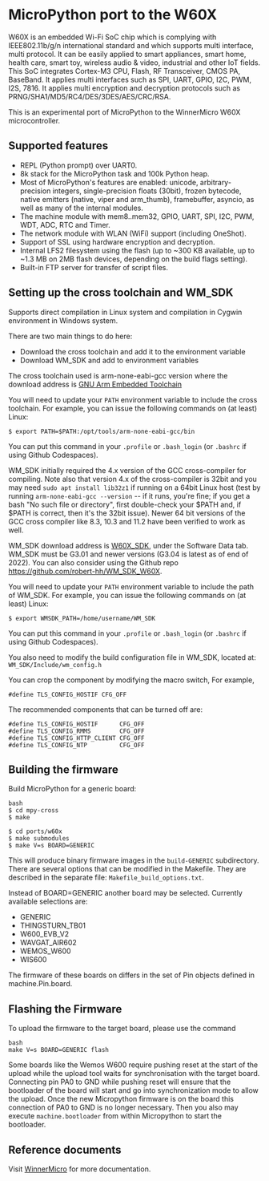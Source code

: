 MicroPython port to the W60X
=============================

W60X is an embedded Wi-Fi SoC chip which is complying with IEEE802.11b/g/n international
standard and which supports multi interface, multi protocol.
It can be easily applied to smart appliances, smart home, health care, smart toy, wireless audio & video,
industrial and other IoT fields.
This SoC integrates Cortex-M3 CPU, Flash, RF Transceiver, CMOS PA, BaseBand.
It applies multi interfaces such as SPI, UART, GPIO, I2C, PWM, I2S, 7816.
It applies multi encryption and decryption protocols such as PRNG/SHA1/MD5/RC4/DES/3DES/AES/CRC/RSA.

This is an experimental port of MicroPython to the WinnerMicro W60X microcontroller.  

Supported features
------------------------------------

- REPL (Python prompt) over UART0.
- 8k stack for the MicroPython task and 100k Python heap.
- Most of MicroPython's features are enabled: unicode, arbitrary-precision integers,
  single-precision floats (30bit), frozen bytecode, native emitters (native, viper and arm_thumb),
  framebuffer, asyncio, as well as many of the internal modules.
- The machine module with mem8..mem32, GPIO, UART, SPI, I2C, PWM, WDT, ADC, RTC and Timer.
- The network module with WLAN (WiFi) support (including OneShot).
- Support of SSL using hardware encryption and decryption.
- Internal LFS2 filesystem using the flash (up to ~300 KB available, up to ~1.3 MB on 2MB flash devices,
depending on the build flags setting).
- Built-in FTP server for transfer of script files.

Setting up the cross toolchain and WM_SDK
-----------------------------------------

Supports direct compilation in Linux system and compilation in Cygwin environment in Windows system.

There are two main things to do here:

- Download the cross toolchain and add it to the environment variable
- Download WM_SDK and add to environment variables

The cross toolchain used is arm-none-eabi-gcc version where the download address is
[GNU Arm Embedded Toolchain](https://launchpad.net/gcc-arm-embedded/4.9/4.9-2014-q4-major)

You will need to update your `PATH` environment variable to include the cross toolchain. For example, you can issue the following commands on (at least) Linux:

    $ export PATH=$PATH:/opt/tools/arm-none-eabi-gcc/bin

You can put this command in your `.profile` or `.bash_login` (or `.bashrc` if using Github Codespaces).

WM_SDK initially required the 4.x version of the GCC cross-compiler for compiling. Note also that version 4.x of the cross-compiler is 32bit and you may need `sudo apt install lib32z1` if running on a 64bit Linux host (test by running `arm-none-eabi-gcc --version` -- if it runs, you're fine; if you get a bash "No such file or directory", first double-check your $PATH and, if $PATH is correct, then it's the 32bit issue).
Newer 64 bit versions of the GCC cross compiler like 8.3, 10.3 and 11.2 have been verified to work as well. 

WM_SDK download address is [W60X_SDK](http://www.winnermicro.com/en/html/1/156/158/497.html), under the Software Data tab. WM_SDK must be G3.01 and newer versions (G3.04 is latest as of end of 2022). You can also consider using the Github repo https://github.com/robert-hh/WM_SDK_W60X.

You will need to update your `PATH` environment variable to include the path of WM_SDK. For example, you can issue the following commands on (at least) Linux:

    $ export WMSDK_PATH=/home/username/WM_SDK

You can put this command in your `.profile` or `.bash_login` (or `.bashrc` if using Github Codespaces).

You also need to modify the build configuration file in WM_SDK, located at: `WM_SDK/Include/wm_config.h`

You can crop the component by modifying the macro switch, For example, 

    #define TLS_CONFIG_HOSTIF CFG_OFF

The recommended components that can be turned off are:

    #define TLS_CONFIG_HOSTIF      CFG_OFF
    #define TLS_CONFIG_RMMS        CFG_OFF
    #define TLS_CONFIG_HTTP_CLIENT CFG_OFF
    #define TLS_CONFIG_NTP         CFG_OFF

Building the firmware
---------------------

Build MicroPython for a generic board:
```
bash
$ cd mpy-cross
$ make

$ cd ports/w60x
$ make submodules
$ make V=s BOARD=GENERIC
```
This will produce binary firmware images in the `build-GENERIC` subdirectory.
There are several options that can be modified in the Makefile.
They are described in the separate file: `Makefile_build_options.txt`.

Instead of BOARD=GENERIC another board may be selected.
Currently available selections are:

- GENERIC
- THINGSTURN_TB01
- W600_EVB_V2
- WAVGAT_AIR602
- WEMOS_W600
- WIS600

The firmware of these boards on differs in the set of Pin objects defined in machine.Pin.board.

Flashing the Firmware
-----------------------

To upload the firmware to the target board, please use the command 
```
bash
make V=s BOARD=GENERIC flash
```
Some boards like the Wemos W600 require pushing reset at the start of the upload while the
upload tool waits for synchronisation with the target board.
Connecting pin PA0 to GND while pushing reset will ensure that the bootloader of the board
will start and go into synchronization mode to allow the upload.
Once the new Micropython firmware is on the board this connection of PA0 to GND is no longer necessary.
Then you also may execute `machine.bootloader` from within Micropython to start the bootloader.

Reference documents
-----------------------
Visit [WinnerMicro](http://www.winnermicro.com/en/html/1/156/158/497.html) for more documentation.

